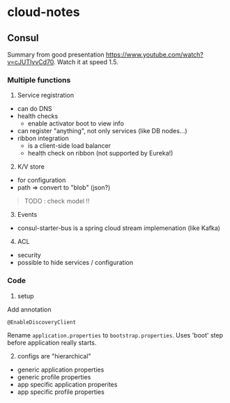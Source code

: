# cloud-notes

## Consul

Summary from good presentation https://www.youtube.com/watch?v=cJUTIyvCd70. Watch it at speed 1.5.

### Multiple functions

1. Service registration
- can do DNS
- health checks 
  - enable activator boot to view info
- can register "anything", not only services (like DB nodes...)
- ribbon integration
  - is a client-side load balancer
  - health check on ribbon (not supported by Eureka!)

2. K/V store
- for configuration
- path => convert to "blob" (json?)

> TODO : check model !!

3. Events

- consul-starter-bus is a spring cloud stream implemenation (like Kafka)

4. ACL

- security
- possible to hide services / configuration


### Code

1. setup

Add annotation

```
@EnableDiscoveryClient
```

Rename `application.properties` to `bootstrap.properties`. Uses 'boot' step before application really starts.

2) configs are "hierarchical"
- generic application properties
- generic profile properties
- app specific application properites
- app specific profile properties

